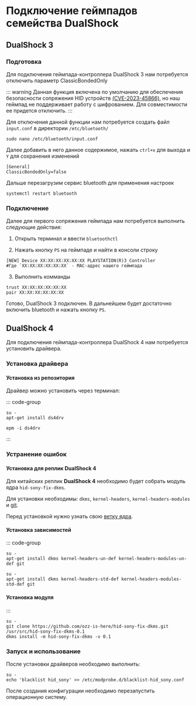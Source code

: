 # Подключение геймпадов семейства DualShock

## DualShock 3

### Подготовка

Для подключения геймпада-контроллера DualShock 3 нам потребуется отключить параметр ClassicBondedOnly

::: warning
Данная функция включена по умолчанию для обеспечения безопасности сопряжения HID устройств [(CVE-2023-45866)](https://security-tracker.debian.org/tracker/CVE-2023-45866), но наш геймпад не поддерживает работу с шифрованием. Для совместимости ее придется отключить.
:::

Для отключения данной функции нам потребуется создать файл `input.conf` в директории `/etc/bluetooth/`

```shell
sudo nano /etc/bluetooth/input.conf
```

Далее добавить в него данное содержимое, нажать `ctrl+x` для выхода и `Y` для сохранения изменений

```nano
[General]
ClassicBondedOnly=false
```

Дальше перезагрузим сервис bluetooth для применения настроек

```shell
systemctl restart bluetooth
```

### Подключение

Далее для первого сопряжения геймпада нам потребуется выполнить следующие действия:

1. Открыть терминал и ввести 
```bluetoothctl```

2. Нажать кнопку `PS` на геймпаде и найти в консоли строку
```
[NEW] Device XX:XX:XX:XX:XX:XX PLAYSTATION(R)3 Controller
#Где `XX:XX:XX:XX:XX:XX` - MAC-адрес нашего геймпада
```

3. Выполнить комманды
```
trust XX:XX:XX:XX:XX:XX
pair XX:XX:XX:XX:XX:XX
```

Готово, DualShock 3 подключен. В дальнейшем будет достаточно включить bluetooth и нажать кнопку `PS`.

## DualShock 4

Для подключения геймпада-контроллера DualShock 4 нам потребуется установить драйвера.

### Установка драйвера

#### Установка из репозитория

Драйвер можно установить через терминал:

::: code-group

```shell[apt-get]
su -
apt-get install ds4drv
```

```shell[epm]
epm -i ds4drv
```

:::

### Устранение ошибок

#### Установка для реплик DualShock 4

Для китайских реплик **DualShock 4** необходимо будет собрать модуль ядра `hid-sony-fix-dkms`.

Для установки необходимы: `dkms`, `kernel-headers`, `kernel-headers-modules` и [git](/git).

Перед установкой нужно узнать свою [ветку ядра](/kernel#переключить-ветку-ядра).

#### Установка зависимостей

::: code-group

```shell[un-def]
su -
apt-get install dkms kernel-headers-un-def kernel-headers-modules-un-def git
```

```shell[std-def]
su -
apt-get install dkms kernel-headers-std-def kernel-headers-modules-std-def git
```

#### Установка модуля

:::

```shell
su -
git clone https://github.com/ozz-is-here/hid-sony-fix-dkms.git /usr/src/hid-sony-fix-dkms-0.1
dkms install -m hid-sony-fix-dkms -v 0.1
```

### Запуск и использование

После установки драйверов необходимо выполнить:

```shell
su -
echo 'blacklist hid_sony' >> /etc/modprobe.d/blacklist-hid_sony.conf
```

После создания конфигурации необходимо перезапустить операционную систему.
